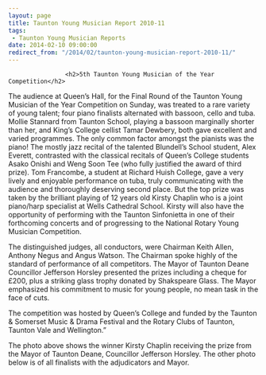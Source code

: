 ```yaml
---
layout: page
title: Taunton Young Musician Report 2010-11
tags: 
 - Taunton Young Musician Reports
date: 2014-02-10 09:00:00
redirect_from: "/2014/02/taunton-young-musician-report-2010-11/"
---
```

<section>

                    
                    <h2>5th Taunton Young Musician of the Year Competition</h2>
<p>The audience at Queen’s Hall, for the Final Round of the Taunton Young Musician of the Year Competition on Sunday, was treated to a rare variety of young talent; four piano finalists alternated with bassoon, cello and tuba. Mollie Stannard from Taunton School, playing a bassoon marginally shorter than her, and King’s College cellist Tamar Dewbery, both gave excellent and varied programmes. The only common factor amongst the pianists was the piano! The mostly jazz recital of the talented Blundell’s School student, Alex Everett, contrasted with the classical recitals of Queen’s College students Asako Onishi and Weng Soon Tee (who fully justified the award of third prize). Tom Francombe, a student at Richard Huish College, gave a very lively and enjoyable performance on tuba, truly communicating with the audience and thoroughly deserving second place. But the top prize was taken by the brilliant playing of 12 years old Kirsty Chaplin who is a joint piano/harp specialist at Wells Cathedral School. Kirsty will also have the opportunity of performing with the Taunton Sinfonietta in one of their forthcoming concerts and of progressing to the National Rotary Young Musician Competition.</p>
<p>The distinguished judges, all conductors, were Chairman Keith Allen, Anthony Negus and Angus Watson. The Chairman spoke highly of the standard of performance of all competitors. The Mayor of Taunton Deane Councillor Jefferson Horsley presented the prizes including a cheque for £200, plus a striking glass trophy donated by Shakspeare Glass. The Mayor emphasized his commitment to music for young people, no mean task in the face of cuts.</p>
<p>The competition was hosted by Queen’s College and funded by the Taunton &#038; Somerset Music &#038; Drama Festival and the Rotary Clubs of Taunton, Taunton Vale and Wellington.”</p>
<p>The photo above shows the winner Kirsty Chaplin receiving the prize from the Mayor of Taunton Deane, Councillor Jefferson Horsley. The other photo below is of all finalists with the adjudicators and Mayor. </p>

                
</section>

